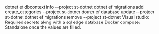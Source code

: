 dotnet ef dbcontext info --project st-dotnet
dotnet ef migrations add create_categories --project st-dotnet
dotnet ef database update --project st-dotnet
dotnet ef migrations remove --project st-dotnet
Visual studio: Required secrets along with a sql edge database
Docker compose: Standalone once the values are filled.


